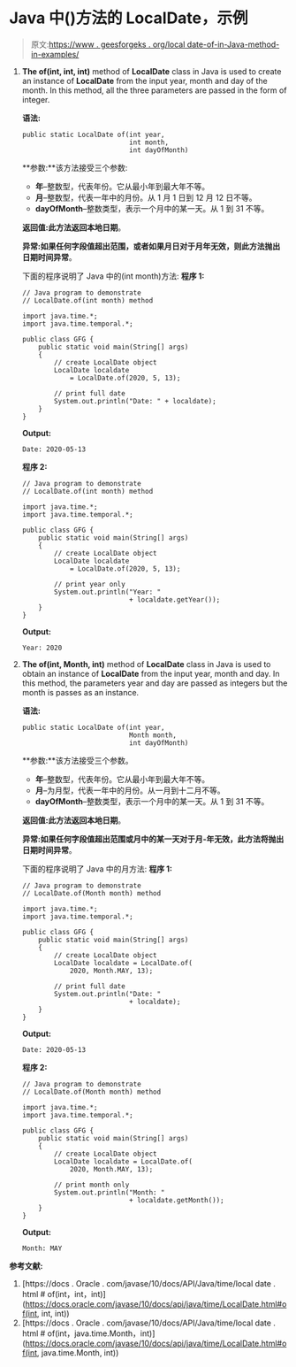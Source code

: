 # Java 中()方法的 LocalDate，示例

> 原文:[https://www . geesforgeks . org/local date-of-in-Java-method-in-examples/](https://www.geeksforgeeks.org/localdate-of-method-in-java-with-examples/)

1.  **The of(int, int, int)** method of **LocalDate** class in Java is used to create an instance of **LocalDate** from the input year, month and day of the month. In this method, all the three parameters are passed in the form of integer.

    **语法:**

    ```
    public static LocalDate of(int year,
                               int month,
                               int dayOfMonth)

    ```

    **参数:**该方法接受三个参数:

    *   **年**–整数型，代表年份。它从最小年到最大年不等。
    *   **月**–整数型，代表一年中的月份。从 1 月 1 日到 12 月 12 日不等。
    *   **dayOfMonth**–整数类型，表示一个月中的某一天。从 1 到 31 不等。

    **返回值:**此方法返回**本地日期**。

    **异常:**如果任何字段值超出范围，或者如果月日对于月年无效，则此方法抛出**日期时间异常**。

    下面的程序说明了 Java 中的(int month)方法:
    **程序 1:**

    ```
    // Java program to demonstrate
    // LocalDate.of(int month) method

    import java.time.*;
    import java.time.temporal.*;

    public class GFG {
        public static void main(String[] args)
        {
            // create LocalDate object
            LocalDate localdate
                = LocalDate.of(2020, 5, 13);

            // print full date
            System.out.println("Date: " + localdate);
        }
    }
    ```

    **Output:**

    ```
    Date: 2020-05-13

    ```

    **程序 2:**

    ```
    // Java program to demonstrate
    // LocalDate.of(int month) method

    import java.time.*;
    import java.time.temporal.*;

    public class GFG {
        public static void main(String[] args)
        {
            // create LocalDate object
            LocalDate localdate
                = LocalDate.of(2020, 5, 13);

            // print year only
            System.out.println("Year: "
                               + localdate.getYear());
        }
    }
    ```

    **Output:**

    ```
    Year: 2020

    ```

2.  **The of(int, Month, int)** method of **LocalDate** class in Java is used to obtain an instance of **LocalDate** from the input year, month and day. In this method, the parameters year and day are passed as integers but the month is passes as an instance.

    **语法:**

    ```
    public static LocalDate of(int year,
                               Month month,
                               int dayOfMonth)

    ```

    **参数:**该方法接受三个参数。

    *   **年**–整数型，代表年份。它从最小年到最大年不等。
    *   **月**–为月型，代表一年中的月份。从一月到十二月不等。
    *   **dayOfMonth**–整数类型，表示一个月中的某一天。从 1 到 31 不等。

    **返回值:**此方法返回**本地日期**。

    **异常:**如果任何字段值超出范围或月中的某一天对于月-年无效，此方法将抛出**日期时间异常**。

    下面的程序说明了 Java 中的月方法:
    **程序 1:**

    ```
    // Java program to demonstrate
    // LocalDate.of(Month month) method

    import java.time.*;
    import java.time.temporal.*;

    public class GFG {
        public static void main(String[] args)
        {
            // create LocalDate object
            LocalDate localdate = LocalDate.of(
                2020, Month.MAY, 13);

            // print full date
            System.out.println("Date: "
                               + localdate);
        }
    }
    ```

    **Output:**

    ```
    Date: 2020-05-13

    ```

    **程序 2:**

    ```
    // Java program to demonstrate
    // LocalDate.of(Month month) method

    import java.time.*;
    import java.time.temporal.*;

    public class GFG {
        public static void main(String[] args)
        {
            // create LocalDate object
            LocalDate localdate = LocalDate.of(
                2020, Month.MAY, 13);

            // print month only
            System.out.println("Month: "
                               + localdate.getMonth());
        }
    }
    ```

    **Output:**

    ```
    Month: MAY

    ```

**参考文献:**

1.  [https://docs . Oracle . com/javase/10/docs/API/Java/time/local date . html # of(int，int，int)](https://docs.oracle.com/javase/10/docs/api/java/time/LocalDate.html#of(int, int, int))
2.  [https://docs . Oracle . com/javase/10/docs/API/Java/time/local date . html # of(int，java.time.Month，int)](https://docs.oracle.com/javase/10/docs/api/java/time/LocalDate.html#of(int, java.time.Month, int))